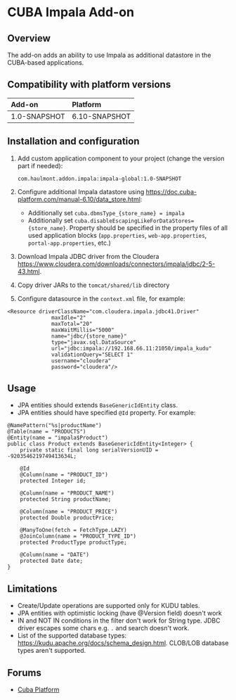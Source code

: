 # CUBA Impala Add-on
## Overview

The add-on adds an ability to use Impala as additional datastore in the CUBA-based
applications.

## Compatibility with platform versions

| Add-on        | Platform      |
|:------------- |:------------- |
| 1.0-SNAPSHOT  | 6.10-SNAPSHOT |

## Installation and configuration

1. Add custom application component to your project (change the version part if needed):

    `com.haulmont.addon.impala:impala-global:1.0-SNAPSHOT`
  
2. Configure additional Impala datastore using https://doc.cuba-platform.com/manual-6.10/data_store.html:
    - Additionally set `cuba.dbmsType_{store_name} = impala`
    - Additionally set `cuba.disableEscapingLikeForDataStores={store_name}`. Property should be specified in the property files of all used application        blocks (`app.properties`, `web-app.properties`, `portal-app.properties`, etc.)  
    
3. Download Impala JDBC driver from the Cloudera https://www.cloudera.com/downloads/connectors/impala/jdbc/2-5-43.html.
4. Copy driver JARs to the `tomcat/shared/lib` directory
5. Configure datasource in the `context.xml` file, for example:
```
<Resource driverClassName="com.cloudera.impala.jdbc41.Driver"
              maxIdle="2"
              maxTotal="20"
              maxWaitMillis="5000"
              name="jdbc/{store_name}"
              type="javax.sql.DataSource"
              url="jdbc:impala://192.168.66.11:21050/impala_kudu"
              validationQuery="SELECT 1"
              username="cloudera"
              password="cloudera"/>
```              

## Usage
- JPA entities should extends `BaseGenericIdEntity` class. 
- JPA entities should have specified `@Id` property.
For example: 
```
@NamePattern("%s|productName")
@Table(name = "PRODUCTS")
@Entity(name = "impala$Product")
public class Product extends BaseGenericIdEntity<Integer> {
    private static final long serialVersionUID = -9203546219749413634L;

    @Id
    @Column(name = "PRODUCT_ID")
    protected Integer id;

    @Column(name = "PRODUCT_NAME")
    protected String productName;

    @Column(name = "PRODUCT_PRICE")
    protected Double productPrice;

    @ManyToOne(fetch = FetchType.LAZY)
    @JoinColumn(name = "PRODUCT_TYPE_ID")
    protected ProductType productType;

    @Column(name = "DATE")
    protected Date date;
}
```
## Limitations 
- Create/Update operations are supported only for KUDU tables. 
- JPA entities with optimistic locking (have @Version field) doesn't work
- IN and NOT IN conditions in the filter don't work for String type. JDBC driver escapes some chars e.g. `.` and search doesn't work.
- List of the supported database types: https://kudu.apache.org/docs/schema_design.html. CLOB/LOB database types aren't supported.

## Forums
* [Cuba Platform](https://www.cuba-platform.com/support/)
